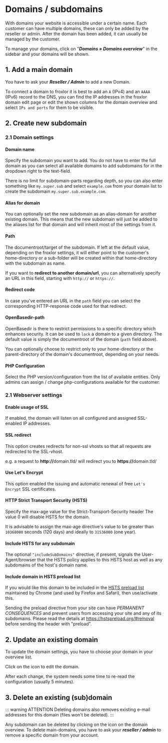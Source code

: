 # Domains / subdomains

With domains your website is accessible under a certain name. Each customer can have multiple domains, these can only be added by the reseller or admin. After the domain has been added, it can usually be managed by the customer. 

To manage your domains, click on "_**Domains » Domains overview**_" in the sidebar and your domains will be shown.

## 1. Add a main domain

You have to ask your _**Reseller / Admin**_ to add a new Domain.

To connect a domain to froxlor it is best to add an `A` (IPv4) and an `AAAA` (IPv6) record to the DNS, you can find the IP addresses in the froxlor domain edit page or edit the shown columns for the domain overview and select `IPs and ports` for them to be visible.

## 2. Create new subdomain

### 2.1 Domain settings

#### Domain name

Specify the subdomain you want to add. You do not have to enter the full domain as you can select all available domains to add subdomains for in the dropdown right to the text-field.

There is no limit for subdomain-parts regarding depth, so you can also enter something like `my.super.sub` and select `example.com` from your domain list to create the subdomain `my.super.sub.example.com`.

#### Alias for domain

You can optionally set the new subdomain as an alias-domain for another existing domain. This means that the new subdomain will just be added to the aliases list for that domain and will inherit most of the settings from it.

#### Path

The documentroot/target of the subdomain. If left at the default value, depending on the froxlor settings, it will either point to the customer's home-directory or a sub-folder will be created within that home-directory with the subdomain as name.

If you want to **redirect to another domain/url**, you can alternatively specify an URL in this field, starting with `http://` or `https://`.

#### Redirect code

In case you've entered an URL in the `path` field you can select the corresponding HTTP-response code used for that redirect.

#### OpenBasedir-path

OpenBasedir is there to restrict permissions to a specific directory which enhances security. It can be used to `lock` a domain to a given directory. The default value is simply the documentroot of the domain (`path` field above).

You can optionally choose to restrict only to your home-directory or the parent-directory of the domain's documentroot, depending on your needs.

#### PHP Configuration

Select the PHP version/configuration from the list of available entities. Only admins can assign / change php-configurations available for the customer.

### 2.1 Webserver settings

#### Enable usage of SSL

If enabled, the domain will listen on all configured and assigned SSL-enabled IP addresses.

#### SSL redirect

This option creates redirects for non-ssl vhosts so that all requests are redirected to the SSL-vhost.

e.g. a request to <b>http://</b>domain.tld/ will redirect you to <b>https://</b>domain.tld/

#### Use Let's Encrypt

This option enabled the issuing and automatic renewal of free `Let's Encrypt` SSL certificates.

#### HTTP Strict Transport Security (HSTS)

Specify the max-age value for the Strict-Transport-Security header
The value 0 will disable HSTS for the domain.

It is advisable to assign the max-age directive's value to be greater than `10368000` seconds (120 days) and ideally to `31536000` (one year).

#### Include HSTS for any subdomain

The optional `"includeSubDomains"` directive, if present, signals the User-Agent/browser that the HSTS policy applies to this HSTS host as well as any subdomains of the host's domain name.

#### Include domain in HSTS preload list

If you would like this domain to be included in the [HSTS preload list](https://hstspreload.org/) maintained by Chrome (and used by Firefox and Safari), then use/activate this.

Sending the preload directive from your site can have _PERMANENT CONSEQUENCES_ and prevent users from accessing your site and any of its subdomains.
Please read the details at https://hstspreload.org/#removal before sending the header with "preload".

## 2. Update an existing domain

To update the domain settings, you have to choose your domain in your overview list.

<UiBrowser :src="$withBase('/img/frx_ug_domains_overview.png')" alt="Domain overview"/>

Click on the <i class="fa fa-edit"></i> icon to edit the domain.

<UiBrowser :src="$withBase('/img/frx_ug_domains_edit.png')" alt="Edit domain"/>

After each change, the system needs some time to re-read the configuration (usually 5 minutes).

## 3. Delete an existing (sub)domain

::: warning ATTENTION
Deleting domains also removes existing e-mail addresses for this domain (files won't be deleted).
:::

Any subdomain can be deleted by clicking on the <i class="fa fa-trash"></i> icon on the domain overview. To delete main-domains, you have to ask your _**reseller / admin**_ to remove a specific domain from your account.
